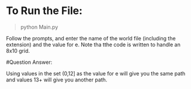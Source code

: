 # To Run the File:

> python Main.py

Follow the prompts, and enter the name of the world file (including the extension) and the value for e. Note tha tthe code is written to handle an 8x10 grid.

#Question Answer:

Using values in the set (0,12] as the value for e will give you the same path and values 13+ will give you another path.
